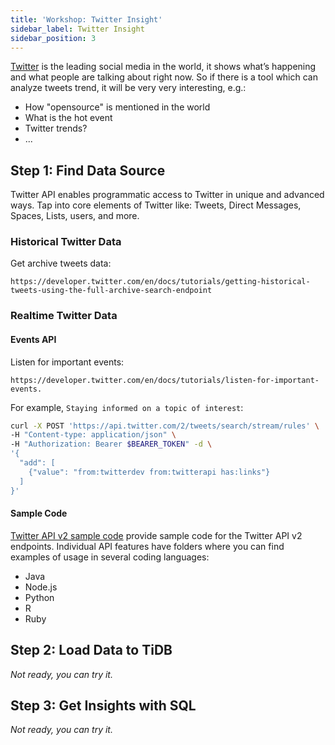 ```yaml
---
title: 'Workshop: Twitter Insight'
sidebar_label: Twitter Insight
sidebar_position: 3
---
```


[Twitter](http://twitter.com/) is the leading social media in the world, it shows what’s happening and what people are talking about right now.
So if there is a tool which can analyze tweets trend, it will be very very interesting, e.g.:
* How "opensource" is mentioned in the world
* What is the hot event
* Twitter trends?
* ...


## Step 1: Find Data Source

Twitter API enables programmatic access to Twitter in unique and advanced ways. Tap into core elements of Twitter like: Tweets, Direct Messages, Spaces, Lists, users, and more.

### Historical Twitter Data

Get archive tweets data:
```
https://developer.twitter.com/en/docs/tutorials/getting-historical-tweets-using-the-full-archive-search-endpoint
```

### Realtime Twitter Data

#### Events API

Listen for important events:
```
https://developer.twitter.com/en/docs/tutorials/listen-for-important-events.
```

For example, `Staying informed on a topic of interest`:

```bash
curl -X POST 'https://api.twitter.com/2/tweets/search/stream/rules' \
-H "Content-type: application/json" \
-H "Authorization: Bearer $BEARER_TOKEN" -d \
'{
  "add": [
    {"value": "from:twitterdev from:twitterapi has:links"}
  ]
}'
```

#### Sample Code
[Twitter API v2 sample code](https://github.com/twitterdev/Twitter-API-v2-sample-code) provide sample code for the Twitter API v2 endpoints. Individual API features have folders where you can find examples of usage in several coding languages:

* Java
* Node.js
* Python
* R
* Ruby


## Step 2: Load Data to TiDB

_Not ready,  you can try it._


## Step 3: Get Insights with SQL

_Not ready,  you can try it._

